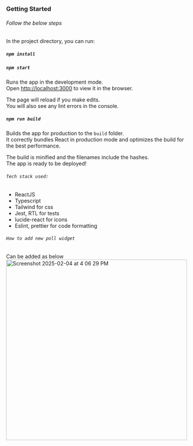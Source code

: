 ### Getting Started 


###### Follow the below steps

In the project directory, you can run:
##### `npm install`
##### `npm start`

Runs the app in the development mode.\
Open [http://localhost:3000](http://localhost:3000) to view it in the browser.

The page will reload if you make edits.\
You will also see any lint errors in the console.

##### `npm run build`

Builds the app for production to the `build` folder.\
It correctly bundles React in production mode and optimizes the build for the best performance.

The build is minified and the filenames include the hashes.\
The app is ready to be deployed!

###### `Tech stack used:`
- ReactJS
- Typescript
- Tailwind for css
- Jest, RTL for tests
- lucide-react for icons
- Eslint, prettier for code formatting


###### `How to add new poll widget`
Can be added as below
<img width="490" alt="Screenshot 2025-02-04 at 4 06 29 PM" src="https://github.com/user-attachments/assets/f509382d-06af-4740-b5b3-6ec46f1f8863" />
